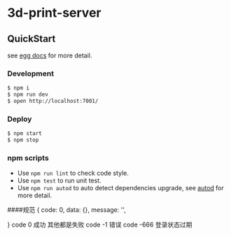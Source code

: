 # 3d-print-server



## QuickStart

<!-- add docs here for user -->

see [egg docs][egg] for more detail.

### Development

```bash
$ npm i
$ npm run dev
$ open http://localhost:7001/
```

### Deploy

```bash
$ npm start
$ npm stop
```

### npm scripts

- Use `npm run lint` to check code style.
- Use `npm test` to run unit test.
- Use `npm run autod` to auto detect dependencies upgrade, see [autod](https://www.npmjs.com/package/autod) for more detail.


[egg]: https://eggjs.org

####规范
{
  code: 0,
  data: {},
  message: '',
  <!-- errors: 具体的报错信息 -->
}
code 0 成功 其他都是失败
code -1 错误
code -666 登录状态过期